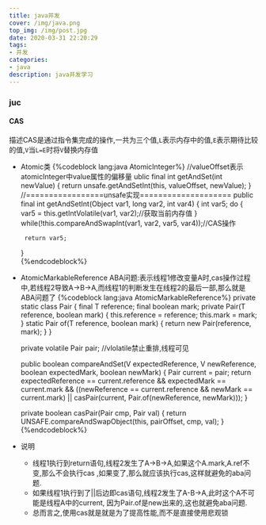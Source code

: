 ```yaml
---
title: java并发
cover: /img/java.png
top_img: /img/post.jpg
date: 2020-03-31 22:20:29
tags:
- 并发
categories:
- java
description: java并发学习
---
```

### juc
#### CAS
描述CAS是通过指令集完成的操作,一共为三个值,`L`表示内存中的值,`E`表示期待比较的值,`V`当`L=E`时将`V`替换内存值
- Atomic类
{%codeblock lang:java AtomicInteger%}
//valueOffset表示atomicInteger中value属性的偏移量
ublic final int getAndSet(int newValue) {
        return unsafe.getAndSetInt(this, valueOffset, newValue);
    }
//=================unsafe实现====================
public final int getAndSetInt(Object var1, long var2, int var4) {
       int var5;
       do {
           var5 = this.getIntVolatile(var1, var2);//获取当前内存值
       } while(!this.compareAndSwapInt(var1, var2, var5, var4));//CAS操作

       return var5;
   }    
{%endcodeblock%}
- AtomicMarkableReference
ABA问题:表示线程1修改变量A时,cas操作过程中,若线程2导致A->B->A,而线程1的判断发生在线程2的最后一部,那么就是ABA问题了
{%codeblock lang:java AtomicMarkableReference%}
private static class Pair<T> {
       final T reference;
       final boolean mark;
       private Pair(T reference, boolean mark) {
           this.reference = reference;
           this.mark = mark;
       }
       static <T> Pair<T> of(T reference, boolean mark) {
           return new Pair<T>(reference, mark);
       }
   }

   private volatile Pair<V> pair; //vlolatile禁止重排,线程可见

   public boolean compareAndSet(V       expectedReference,
                                 V       newReference,
                                 boolean expectedMark,
                                 boolean newMark) {
        Pair<V> current = pair;
        return
            expectedReference == current.reference &&
            expectedMark == current.mark &&
            ((newReference == current.reference &&
              newMark == current.mark) ||
             casPair(current, Pair.of(newReference, newMark)));
    }

    private boolean casPair(Pair<V> cmp, Pair<V> val) {
       return UNSAFE.compareAndSwapObject(this, pairOffset, cmp, val);
   }
{%endcodeblock%}
- 说明
  - 线程1执行到return语句,线程2发生了A->B->A,如果这个A.mark,A.ref不变,那么不会执行cas
    ,如果变了,那么就应该执行cas,这样就避免的aba问题.
  - 如果线程1执行到了||后边即cas语句,线程2发生了A-B->A,此时这个A不可能是线程A中的current,
  因为Pair.of是new出来的,这也就避免aba问题.
  - 总而言之,使用cas就是就是为了提高性能,而不是直接使用悲观锁   
